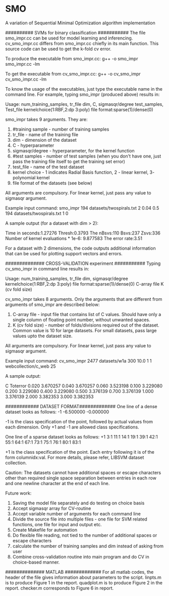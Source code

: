 SMO
===

A variation of Sequential Minimal Optimization algorithm implementation

########## SVMs for binary classification ###########
The file smo_impr.cc can be used for model learning and inferencing.
cv_smo_impr.cc differs from smo_impr.cc chiefly in its main function. This
source code can be used to get the k-fold cv error.

To produce the executable from smo_impr.cc:
g++ -o smo_impr smo_impr.cc -lm

To get the executable from cv_smo_impr.cc:
g++ -o cv_smo_impr cv_smo_impr.cc -lm

To know the usage of the executables, just type the executable name in
the command line. For example, typing smo_impr (produced above) results
in:

Usage:
num_training_samples, tr_file dim, C, sigmasqr/degree test_samples, Test_file kernelchoice(1:RBF,2:dp 3:poly) file format:sparse(1)/dense(0)

smo_impr takes 9 arguments. They are:

1) #training sample - number of training samples
2) tr_file - name of the training file
3) dim - dimension of the dataset
4) C - hyperparameter
5) sigmasqr/degree - hyperparameter, for the kernel function
6) #test samples - number of test samples (when you don't have one, just
        pass the training file itself to get the training set error)
7) test_file - name of the test dataset
8) kernel choice - 1 indicates Radial Basis function, 2 - linear kernel, 
        3- polynomial kernel
9) file format of the datasets (see below)

All arguments are compulsory. For linear kernel, just pass any value to
sigmasqr argument.

Example input command:
smo_impr 194 datasets/twospirals.txt 2 0.04 0.5 194 datasets/twospirals.txt 1 0

A sample output (for a dataset with dim > 2):

Time in seconds:1.27276
Thresh:0.3793
The nBsvs:110 Bsvs:237 Zsvs:336
Number of kernel evaluations * 1e-6: 9.877583
The error rate:3.51

For a dataset with 2 dimensions, the code outputs additional information
that can be used for plotting support vectors and errors.

############## CROSS-VALIDATION experiment ###########
Typing cv_smo_impr in command line results in:

Usage:
num_training_samples, tr_file dim, sigmasqr/degree kernelchoice(1:RBF,2:dp 3:poly) file format:sparse(1)/dense(0) C-array file K (cv fold size)

cv_smo_impr takes 8 arguments. Only the arguments that are different from
arguments of smo_impr are described below:

1) C-array file - input file that contains list of C values. Should have
only a single column of floating point number, without unwanted spaces.
2) K (cv fold size) - number of folds/divisions required out of the
dataset. Common value is 10 for large datasets. For small datasets, pass
large values upto the dataset size.

All arguments are compulsory. For linear kernel, just pass any value to
sigmasqr argument.

Example input command:
cv_smo_impr 2477 datasets/w1a 300 10.0 1 1 webcollection/c_web 25

A sample output:

C Toterror
0.020 3.670257
0.040 3.670257
0.060 3.523198
0.100 3.229080
0.200 3.229080
0.400 3.229080
0.500 3.376139
0.700 3.376139
1.000 3.376139
2.000 3.382353
3.000 3.382353


############ DATASET FORMAT#############
One line of a dense dataset looks as follows:
-1 -6.500000 -0.000000

-1 is the class specification of the point, followed by actual values from
each dimension. Only +1 and -1 are allowed class specifications.

One line of a sparse dataset looks as follows:
+1 3:1 11:1 14:1 19:1 39:1 42:1 55:1 64:1 67:1 73:1 75:1 76:1 80:1 83:1 

+1 is the class specification of the point. Each entry following it is of
the form columnidx:val. For more details, please refer, LIBSVM dataset
collection.

Caution:
The datasets cannot have additional spaces or escape characters other than
required single space separation between entries in each row and one newline
character at the end of each line.

Future work:
1) Saving the model file separately and do testing on choice basis
2) Accept sigmasqr array for CV-routine
3) Accept variable number of arguments for each command line
4) Divide the source file into multiple files - one file for SVM related
functions, one file for input and output etc.
5) Create Makefile for automation
6) Do flexible file reading, not tied to the number of additional
spaces or escape characters
7) calculate the number of training samples and dim instead of asking from
user
8) Combine cross-validation routine into main program and do CV in
choice-based manner.

############## MATLAB #############
For all matlab codes, the header of the file gives information about
parameters to the script.
linpts.m is to produce Figure 1 in the report.
quadplot.m is to produce Figure 2 in the report.
checker.m corresponds to Figure 6 in report.

